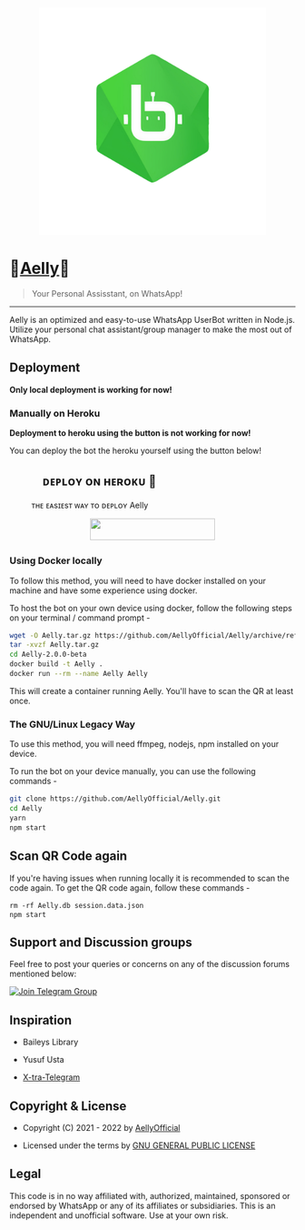 <p align="center">
  <img src="images/Aelly_Logo.png" height="400px"/>
</p>


# 💠[Aelly](https://myAelly.com/)💠
> Your Personal Assisstant, on WhatsApp!
---

Aelly is an optimized and easy-to-use WhatsApp UserBot written in Node.js.
Utilize your personal chat assistant/group manager to make the most out of WhatsApp.   






## Deployment

<b>Only local deployment is working for now!</b>

### Manually on Heroku

<b>Deployment to heroku using the button is not working for now!</b>

You can deploy the bot the heroku yourself using the button below!

## ㅤㅤㅤᴅᴇᴘʟᴏʏ ᴏɴ ʜᴇʀᴏᴋᴜ​ 🚀
ㅤㅤㅤᴛʜᴇ ᴇᴀsɪᴇsᴛ ᴡᴀʏ ᴛᴏ ᴅᴇᴘʟᴏʏ Aelly
<p align="center"><a href="https://heroku.com/deploy?template=https://github.com/anunicn47/Aelly"> <img src="https://img.shields.io/badge/Deploy%20To%20Heroku-black?style=for-the-badge&logo=heroku" width="220" height="38.45"/></a></p>

### Using Docker locally

To follow this method, you will need to have docker installed on your machine and have some experience using docker.

To host the bot on your own device using docker, follow the following steps on your terminal / command prompt -

```bash
wget -O Aelly.tar.gz https://github.com/AellyOfficial/Aelly/archive/refs/tags/v2.0.0-beta.tar.gz
tar -xvzf Aelly.tar.gz
cd Aelly-2.0.0-beta
docker build -t Aelly .
docker run --rm --name Aelly Aelly
```

This will create a container running Aelly. You'll have to scan the QR at least once.

### The GNU/Linux Legacy Way

To use this method, you will need ffmpeg, nodejs, npm installed on your device.

To run the bot on your device manually, you can use the following commands -

```bash
git clone https://github.com/AellyOfficial/Aelly.git
cd Aelly
yarn
npm start
```

## Scan QR Code again
If you're having issues when running locally it is recommended to scan the code again. To get the QR code again, follow these commands -
```
rm -rf Aelly.db session.data.json
npm start
```

## Support and Discussion groups

Feel free to post your queries or concerns on any of the discussion forums mentioned below:

[![Join Telegram Group](https://img.shields.io/badge/Join-Telegram%20Group-blue.svg?logo=Telegram)](https://t.me/itz.AellyRbot)

## Inspiration

- Baileys Library

- Yusuf Usta 

- [X-tra-Telegram](https://github.com/Prince-Mendiratta/X-tra-Telegram)

## Copyright & License
- Copyright (C) 2021 - 2022 by [AellyOfficial](https://github.com/AellyOfficial)

- Licensed under the terms by [GNU GENERAL PUBLIC LICENSE](https://github.com/AellyOfficial/Aelly/blob/main/LICENSE)

## Legal
This code is in no way affiliated with, authorized, maintained, sponsored or endorsed by WhatsApp or any of its affiliates or subsidiaries. This is an independent and unofficial software. Use at your own risk.
